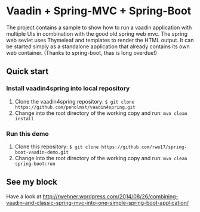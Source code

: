 Vaadin + Spring-MVC + Spring-Boot
=================================

The project contains a sample to show how to run a vaadin application with multiple UIs in combination with the good old spring web mvc. The spring web sevlet uses Thymeleaf and templates to render the HTML output. It can be started simply as a standalone application that already contains its own web container. (Thanks to spring-boot, thas is long overdue!)

## Quick start ##

### Install vaadin4spring into local repository ###

1. Clone the vaadin4spring repository: ```$ git clone https://github.com/peholmst/vaadin4spring.git```
2. Change into the root directory of the working copy and run: ```mvn clean install```

### Run this demo ###

1. Clone this repository: ```$ git clone https://github.com/rwe17/spring-boot-vaadin-demo.git```
2. Change into the root directory of the working copy and run: ```mvn clean spring-boot:run```

## See my block ##

Have a look at http://rwehner.wordpress.com/2014/08/26/combining-vaadin-and-classic-spring-mvc-into-one-simple-spring-boot-application/

